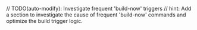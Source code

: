 // TODO(auto-modify): Investigate frequent 'build-now' triggers
// hint: Add a section to investigate the cause of frequent 'build-now' commands and optimize the build trigger logic.
